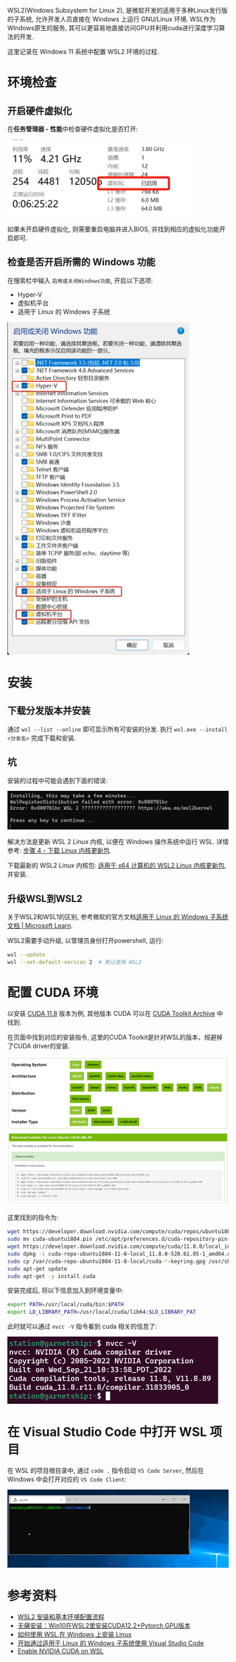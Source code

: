 WSL2(Windows Subsystem for Linux 2), 是微软开发的适用于多种Linux发行版的子系统, 允许开发人员直接在 Windows 上运行 GNU/Linux 环境. WSL作为WIndows原生的服务, 其可以更容易地直接访问GPU并利用cuda进行深度学习算法的开发.

这里记录在 Windows 11 系统中配置 WSL2 环境的过程.

# 环境检查

## 开启硬件虚拟化

在**任务管理器 - 性能**中检查硬件虚拟化是否打开:

![](/resources/images/stack/linux/wsl-1.png)

如果未开启硬件虚拟化, 则需要重启电脑并进入BIOS, 并找到相应的虚拟化功能开启即可.

## 检查是否开启所需的 Windows 功能

在搜索栏中输入 `启用或关闭Windows功能`, 开启以下选项:

- Hyper-V
- 虚拟机平台
- 适用于 Linux 的 Windows 子系统

![](/resources/images/stack/linux/wsl-2.png)

# 安装

## 下载分发版本并安装

通过 `wsl --list --online` 即可显示所有可安装的分发. 执行 `wsl.exe --install <分发名>` 完成下载和安装.

## 坑

安装的过程中可能会遇到下面的错误:

![](/resources/images/stack/linux/wsl-3.png)

解决方法是更新 WSL 2 Linux 内核, 以便在 Windows 操作系统中运行 WSL. 详情参考: [步骤 4 - 下载 Linux 内核更新包](https://learn.microsoft.com/zh-cn/windows/wsl/install-manual#step-4---download-the-linux-kernel-update-package).

下载最新的 WSL2 Linux 内核包: [适用于 x64 计算机的 WSL2 Linux 内核更新包](https://wslstorestorage.blob.core.windows.net/wslblob/wsl_update_x64.msi), 并安装.

## 升级WSL到WSL2

关于WSL2和WSL1的区别, 参考微软的官方文档[适用于 Linux 的 Windows 子系统文档 | Microsoft Learn](https://learn.microsoft.com/zh-cn/windows/wsl/).

WSL2需要手动升级, 以管理员身份打开powershell, 运行:

```bash
wsl --update
wsl --set-default-version 2  # 默认使用 WSL2
```

# 配置 CUDA 环境

以安装 [CUDA 11.8](https://developer.nvidia.com/cuda-11-8-0-download-archive) 版本为例, 其他版本 CUDA 可以在 [CUDA Toolkit Archive](https://developer.nvidia.com/cuda-toolkit-archive) 中找到.

在页面中找到对应的安装指令, 这里的CUDA Toolkit是针对WSL的版本，规避掉了CUDA driver的安装.

![](/resources/images/stack/linux/wsl-4.png)

这里找到的指令为:

```bash
wget https://developer.download.nvidia.com/compute/cuda/repos/ubuntu1804/x86_64/cuda-ubuntu1804.pin
sudo mv cuda-ubuntu1804.pin /etc/apt/preferences.d/cuda-repository-pin-600
wget https://developer.download.nvidia.com/compute/cuda/11.8.0/local_installers/cuda-repo-ubuntu1804-11-8-local_11.8.0-520.61.05-1_amd64.deb
sudo dpkg -i cuda-repo-ubuntu1804-11-8-local_11.8.0-520.61.05-1_amd64.deb
sudo cp /var/cuda-repo-ubuntu1804-11-8-local/cuda-*-keyring.gpg /usr/share/keyrings/
sudo apt-get update
sudo apt-get -y install cuda
```

安装完成后, 将以下信息加入到环境变量中:

```bash
export PATH=/usr/local/cuda/bin:$PATH 
export LD_LIBRARY_PATH=/usr/local/cuda/lib64:$LD_LIBRARY_PAT
```

此时就可以通过 `nvcc -V` 指令看到 cuda 相关的信息了:

![](/resources/images/stack/linux/wsl-5.png)

# 在 Visual Studio Code 中打开 WSL 项目

在 WSL 的项目根目录中, 通过 `code .` 指令启动 `VS Code Server`, 然后在 Windows 中会打开对应的 `VS Code Client`:

![](/resources/images/stack/linux/wsl-6.gif)

# 参考资料

- [WSL2 安装和基本环境配置流程](https://zhuanlan.zhihu.com/p/652537694)
- [无痛安装：Win10在WSL2里安装CUDA12.2+Pytorch GPU版本](https://zhuanlan.zhihu.com/p/648330821)
- [如何使用 WSL 在 Windows 上安装 Linux](https://learn.microsoft.com/zh-cn/windows/wsl/install)
- [开始通过适用于 Linux 的 Windows 子系统使用 Visual Studio Code](https://learn.microsoft.com/zh-cn/windows/wsl/tutorials/wsl-vscode#update-your-linux-distribution)
- [Enable NVIDIA CUDA on WSL](https://learn.microsoft.com/en-us/windows/ai/directml/gpu-cuda-in-wsl)
